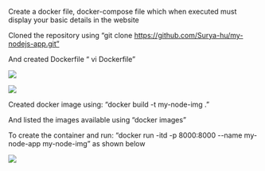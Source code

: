 ﻿Create a docker file, docker-compose file which when executed must display your basic details in the website

Cloned the repository using “git clone https://github.com/Surya-hu/my-nodejs-app.git”

And created Dockerfile “ vi Dockerfile”

![](Aspose.Words.de604882-e775-41b0-8d89-3edde9f2b326.001.png)

![](Aspose.Words.de604882-e775-41b0-8d89-3edde9f2b326.002.png)

Created docker image using: “docker build -t my-node-img .”

And listed the images available using “docker images”

To create the container and run: “docker run -itd -p 8000:8000 --name my-node-app my-node-img” as shown below

![](Aspose.Words.de604882-e775-41b0-8d89-3edde9f2b326.003.png)

